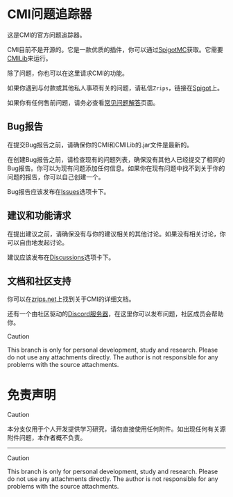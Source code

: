 # CMI问题追踪器

这是CMI的官方问题追踪器。

CMI目前不是开源的。它是一款优质的插件，你可以通过[SpigotMC](https://www.spigotmc.org/resources/3742/)获取。它需要[CMILib](https://www.spigotmc.org/resources/87610/)来运行。

除了问题，你也可以在这里请求CMI的功能。

如果你遇到与付款或其他私人事项有关的问题，请私信`Zrips`，链接在[Spigot](https://www.spigotmc.org/conversations/add?to=Zrips)上。

如果你有任何售前问题，请务必查看[常见问题解答](https://www.zrips.net/faq)页面。

## Bug报告

在提交Bug报告之前，请确保你的CMI和CMILib的.jar文件是最新的。

在创建Bug报告之前，请检查现有的问题列表，确保没有其他人已经提交了相同的Bug报告。你可以为现有问题添加任何信息。如果你在现有问题中找不到关于你的问题的报告，你可以自己创建一个。

Bug报告应该发布在[Issues](https://github.com/Zrips/CMI/issues)选项卡下。

## 建议和功能请求

在提出建议之前，请确保没有与你的建议相关的其他讨论。如果没有相关讨论，你可以自由地发起讨论。

建议应该发布在[Discussions](https://github.com/Zrips/CMI/discussions)选项卡下。

## 文档和社区支持

你可以在[zrips.net](https://www.zrips.net/cmi/)上找到关于CMI的详细文档。

还有一个由社区驱动的[Discord服务器](https://discord.gg/dDMamN4)，在这里你可以发布问题，社区成员会帮助你。
> [!CAUTION]  
> This branch is only for personal development, study and research. Please do not use any attachments directly. The author is not responsible for any problems with the source attachments.
# 免责声明

> [!CAUTION]  
> 本分支仅用于个人开发提供学习研究，请勿直接使用任何附件。如出现任何有关源附件问题，本作者概不负责。

---

> [!CAUTION]  
> This branch is only for personal development, study and research. Please do not use any attachments directly. The author is not responsible for any problems with the source attachments.
